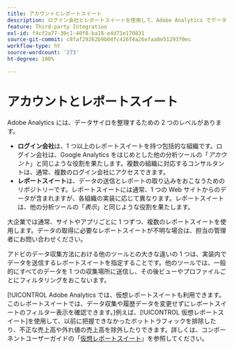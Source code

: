```yaml
---
title: アカウントとレポートスイート
description: ログイン会社とレポートスイートを使用して、Adobe Analytics でデータサイロを整理する方法を説明します。
feature: Third-party Integration
exl-id: f4cf2a77-30c1-40f8-ba18-e4d71e170831
source-git-commit: c8faf29262b9b04fc426f4a26efaa8e51293f0ec
workflow-type: ht
source-wordcount: '273'
ht-degree: 100%

---
```


# アカウントとレポートスイート

Adobe Analytics には、データサイロを整理するための 2 つのレベルがあります。

* **ログイン会社**&#x200B;は、1 つ以上のレポートスイートを持つ包括的な組織です。ログイン会社は、Google Analytics をはじめとした他の分析ツールの「*アカウント*」と同じような役割を果たします。複数の組織に対応するコンサルタントは、通常、複数のログイン会社にアクセスできます。
* **レポートスイート**&#x200B;は、データの送信とレポートの取り込みをおこなうためのリポジトリーです。レポートスイートには通常、1 つの Web サイトからのデータが含まれますが、各組織の実装に応じて異なります。レポートスイートは、他の分析ツールの「*表示*」と同じような役割を果たします。

大企業では通常、サイトやアプリごとに 1 つずつ、複数のレポートスイートを使用します。データの取得に必要なレポートスイートが不明な場合は、担当の管理者にお問い合わせください。

アドビのデータ収集方法における他のツールとの大きな違いの 1 つは、実装内でデータを送信するレポートスイートを指定することです。他のツールでは、一般的にすべてのデータを 1 つの収集場所に送信し、その後ビューやプロファイルごとにフィルタリングをおこないます。

[!UICONTROL Adobe Analytics では、仮想レポートスイートも利用できます。このレポートスイートでは、データ収集や履歴データを変更せずにレポートスイートのフィルター表示を確認できます。]例えば、[!UICONTROL 仮想レポートスイート]を使用して、以前に把握できなかったボットトラフィックを排除したり、不正な売上高や外れ値の売上高を除外したりできます。詳しくは、コンポーネントユーザーガイドの「[仮想レポートスイート](/help/components/vrs/vrs-about.md)」を参照してください。
